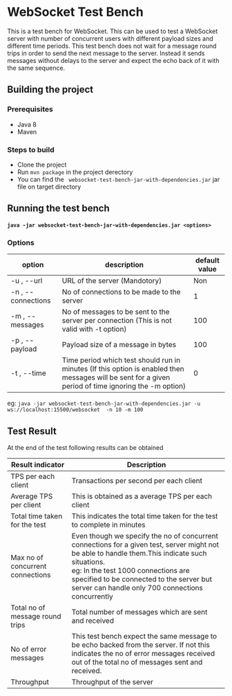# WebSocket Test Bench
This is a test bench for WebSocket.
This can be used to test a WebSocket server with number of concurrent users with different payload sizes and different time periods. This test bench does not wait for a message round trips in order to send the next message to the server. Instead it sends messages without delays to the server and expect the echo back of it with the same sequence.

## Building the project
### Prerequisites
* Java 8
* Maven

### Steps to build
* Clone the project
* Run `mvn package` in the project derectory
* You can find the ` websocket-test-bench-jar-with-dependencies.jar` jar file on target directory

## Running the test bench

#### `java -jar websocket-test-bench-jar-with-dependencies.jar <options>`

### Options

|option|description|default value|
|------|-----------|-------------|
|-u , --url|URL of the server (Mandotory)|Non|
|-n , --connections|No of connections to be made to the server|1|
|-m , --messages|No of messages to be sent to the server per connection (This is not valid with -t option)|100|
|-p , --payload|Payload size of a message in bytes|100|
|-t , --time|Time period which test should run in minutes (If this option is enabled then messages will be sent for a given period of time ignoring the -m option)|0|

eg: ```java -jar websocket-test-bench-jar-with-dependencies.jar -u ws://localhost:15500/websocket  -n 10 -m 100```

## Test Result
At the end of the test following results can be obtained

|Result indicator|Description|
|----------------|-----------|
|TPS per each client|Transactions per second per each client|
|Average TPS per client|This is obtained as a average TPS per each client|
|Total time taken for the test|This indicates the total time taken for the test to complete in minutes|
|Max no of concurrent connections|Even though we specify the no of concurrent connections for a given test, server might not be able to handle them.This indicate such situations. <br> eg: In the test 1000 connections are specified to be connected to the server but server can handle only 700 connections concurrently|
|Total no of message round trips|Total number of messages which are sent and received|
|No of error messages|This test bench expect the same message to be echo backed from the server. If not this indicates the no of error messages received out of the total no of messages sent and received.|
|Throughput|Throughput of the server|
